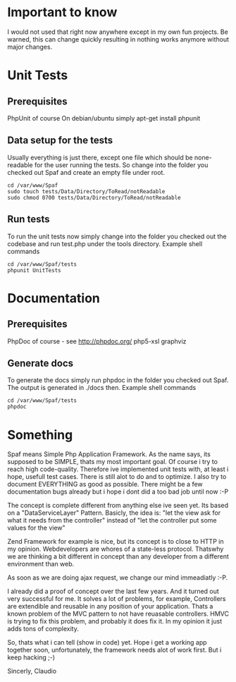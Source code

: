 Important to know
=================
I would not used that right now anywhere except in my own fun projects.
Be warned, this can change quickly resulting in nothing works anymore without major changes.

Unit Tests
==========

Prerequisites
-------------
PhpUnit of course
On debian/ubuntu simply apt-get install phpunit

Data setup for the tests
------------------------
Usually everything is just there, except one file which should be none-readable for the user running the tests. So change into the folder you checked out Spaf and create an empty file under root.

    cd /var/www/Spaf
    sudo touch tests/Data/Directory/ToRead/notReadable
    sudo chmod 0700 tests/Data/Directory/ToRead/notReadable
Run tests
---------
To run the unit tests now simply change into the folder you checked out the codebase and run test.php under the tools directory.
Example shell commands

    cd /var/www/Spaf/tests
    phpunit UnitTests




Documentation
==========

Prerequisites
-------------
PhpDoc of course - see http://phpdoc.org/
php5-xsl
graphviz

Generate docs
---------
To generate the docs simply run phpdoc in the folder you checked out Spaf. The output is generated in ./docs then.
Example shell commands

    cd /var/www/Spaf/tests
    phpdoc



Something
=========

Spaf means Simple Php Application Framework.
As the name says, its supposed to be SIMPLE, thats my most important goal.
Of course i try to reach high code-quality. Therefore ive implemented unit tests with, at least i hope, 
usefull test cases. There is still alot to do and to optimize.
I also try to document EVERYTHING as good as possible. There might be a few documentation bugs already
but i hope i dont did a too bad job until now :-P

The concept is complete different from anything else ive seen yet. Its based on a "DataServiceLayer" Pattern.
Basicly, the idea is: "let the view ask for what it needs from the controller" instead of
"let the controller put some values for the view"


Zend Framework for example is nice, but its concept is to close to HTTP in my opinion.
Webdevelopers are whores of a state-less protocol.
Thatswhy we are thinking a bit different in concept than any developer from a different environment than web.

As soon as we are doing ajax request, we change our mind immeadiatly :-P.

I already did a proof of concept over the last few years. And it turned out very successful for me.
It solves a lot of problems, for example, Controllers are extendible and reusable in any position of your application.
Thats a known problem of the MVC pattern to not have reuasable controllers. HMVC is trying to fix this problem,
and probably it does fix it. In my opinion it just adds tons of complexity.

So, thats what i can tell (show in code) yet. Hope i get a working app together soon, unfortunately, the framework needs alot of work first.
But i keep hacking ;-)

Sincerly, Claudio